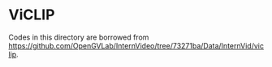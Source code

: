 # ViCLIP
Codes in this directory are borrowed from https://github.com/OpenGVLab/InternVideo/tree/73271ba/Data/InternVid/viclip.